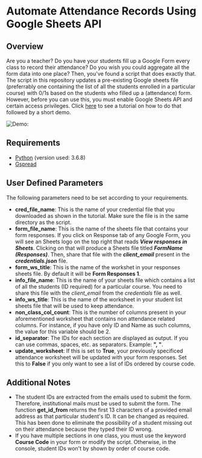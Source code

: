 # Automate Attendance Records Using Google Sheets API

## Overview
Are you a teacher? Do you have your students fill up a Google Form every class to record their attendance? Do you wish you could aggregate all the form data into one place? Then, you've found a script that does exactly that. The script in this repository updates a pre-existing Google sheets file (preferrably one containing the list of all the students enrolled in a particular course) with 0/1s based on the students who filled up a (attendance) form. However, before you can use this, you must enable Google Sheets API and certain access privileges. Click [here](https://youtu.be/8JgztFMGR38) to see a tutorial on how to do that followed by a short demo.

![Demo:](https://github.com/mastermueez/Automate-Attendance-Records-Using-Google-Sheets-API/blob/master/Demo.jpeg?raw=true)

## Requirements
* [Python](https://www.python.org/downloads/) (version used: 3.6.8)
* [Gspread](https://gspread.readthedocs.io/en/latest/)

## User Defined Parameters
The following parameters need to be set according to your requirements.

* **cred_file_name**: This is the name of your credential file that you downloaded as shown in the tutorial. Make sure the file is in the same directory as the script.
* **form_file_name**: This is the name of the sheets file that contains your form responses. If you click on Response tab of any Google Form, you will see an Sheets logo on the top right that reads ***View responses in Sheets***. Clicking on that will produce a Sheets file titled ***FormName (Responses)***. Then, share that file with the ***client_email*** present in the ***credentials.json*** file.
* **form_ws_title**: This is the name of the workshet in your responses sheets file. By default it will be **Form Responses 1**.
* **info_file_name**: This is the name of your sheets file which contains a list of all the students (ID required) for a particular course. You need to share this file with the *client_email* from the *credentials* file as well.
* **info_ws_title**: This is the name of the worksheet in your student list sheets file that will be used to keep attendance.
* **non_class_col_count**: This is the number of columns present in your aforementioned worksheet that contains non attendance related columns. For instance, if you have only ID and Name as such columns, the value for this variable should be 2.
* **id_separator**: The IDs for each section are displayed as output. If you can use commas, spaces, etc. as separators. Example: **", "**.
* **update_worksheet**: If this is set to **True**, your previously specificed attendance worksheet will be updated with your form responses. Set this to **False** if you only want to see a list of IDs ordered by course code.

## Additional Notes
* The student IDs are extracted from the emails used to submit the form. Therefore, institutional mails must be used to submit the form. The function **get_id_from** returns the first 13 characters of a provided email address as that particular student's ID. It can be changed as required. This has been done to eliminate the possibility of a student missing out on their attendance because they typed their ID wrong.
* If you have multiple sections in one class, you must use the keyword **Course Code** in your form or modify the script. Otherwise, in the console, student IDs won't by shown by order of course code.

